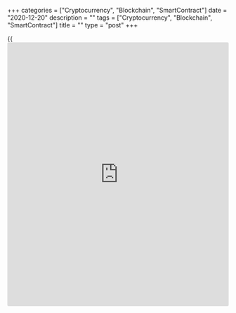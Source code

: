 +++
categories = ["Cryptocurrency", "Blockchain", "SmartContract"]
date = "2020-12-20"
description = ""
tags = ["Cryptocurrency", "Blockchain", "SmartContract"]
title = ""
type = "post"
+++

{{<iframe id="large-banner" src="https://www.bounty.group/#slide=6.0" width="100%" height="600" scrolling="no" style="border: 0px solid rgb(216, 221, 230); border-radius: 3px;">}}



None